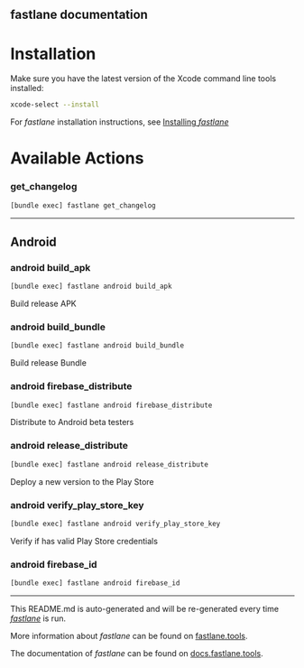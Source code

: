 fastlane documentation
----

# Installation

Make sure you have the latest version of the Xcode command line tools installed:

```sh
xcode-select --install
```

For _fastlane_ installation instructions, see [Installing _fastlane_](https://docs.fastlane.tools/#installing-fastlane)

# Available Actions

### get_changelog

```sh
[bundle exec] fastlane get_changelog
```



----


## Android

### android build_apk

```sh
[bundle exec] fastlane android build_apk
```

Build release APK

### android build_bundle

```sh
[bundle exec] fastlane android build_bundle
```

Build release Bundle

### android firebase_distribute

```sh
[bundle exec] fastlane android firebase_distribute
```

Distribute to Android beta testers

### android release_distribute

```sh
[bundle exec] fastlane android release_distribute
```

Deploy a new version to the Play Store

### android verify_play_store_key

```sh
[bundle exec] fastlane android verify_play_store_key
```

Verify if has valid Play Store credentials

### android firebase_id

```sh
[bundle exec] fastlane android firebase_id
```



----

This README.md is auto-generated and will be re-generated every time [_fastlane_](https://fastlane.tools) is run.

More information about _fastlane_ can be found on [fastlane.tools](https://fastlane.tools).

The documentation of _fastlane_ can be found on [docs.fastlane.tools](https://docs.fastlane.tools).
